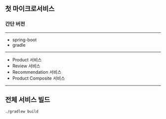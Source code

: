 ## 첫 마이크로서비스 
### 간단 버전
---
* spring-boot
* gradle

---
* Product 서비스
* Review 서비스
* Recommendation 서비스
* Product Composite 서비스

---
## 전체 서비스 빌드
```shell
./gradlew build
```